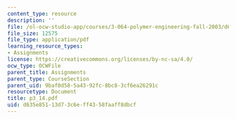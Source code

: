 ```yaml
---
content_type: resource
description: ''
file: /ol-ocw-studio-app/courses/3-064-polymer-engineering-fall-2003/d635e85113d73c6eff4358faaff8dbcf_p3_14.pdf
file_size: 12575
file_type: application/pdf
learning_resource_types:
- Assignments
license: https://creativecommons.org/licenses/by-nc-sa/4.0/
ocw_type: OCWFile
parent_title: Assignments
parent_type: CourseSection
parent_uid: 9baf0d58-5a43-92fc-8bc8-3cf6ea26291c
resourcetype: Document
title: p3_14.pdf
uid: d635e851-13d7-3c6e-ff43-58faaff8dbcf
---
```

